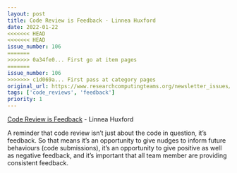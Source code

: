 ```yaml
---
layout: post
title: Code Review is Feedback - Linnea Huxford
date: 2022-01-22
<<<<<<< HEAD
<<<<<<< HEAD
issue_number: 106
=======
>>>>>>> 0a34fe0... First go at item pages
=======
issue_number: 106
>>>>>>> c1d069a... First pass at category pages
original_url: https://www.researchcomputingteams.org/newsletter_issues/0106
tags: ['code_reviews', 'feedback']
priority: 1
---
```


<!-- markdownlint-disable MD033 -->
<!-- markdownlint-disable MD041 -->
<!-- markdownlint-disable MD049 -->

[Code Review is Feedback](https://www.linsoftware.com/code-review-is-feedback/) - Linnea Huxford

A reminder that code review isn’t just about the code in question, it’s feedback.  So that means it’s an opportunity to give nudges to inform future behaviours (code submissions), it’s an opportunity to give positive as well as negative feedback, and it’s important that all team member are providing consistent feedback.
